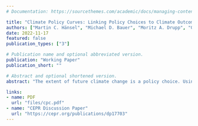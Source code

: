```yaml
---
# Documentation: https://sourcethemes.com/academic/docs/managing-content/

title: "Climate Policy Curves: Linking Policy Choices to Climate Outcomes"
authors: ["Martin C. Hänsel", "Michael D. Bauer", "Moritz A. Drupp", "Gernot Wagner", "Glenn D. Rudebusch"]
date: 2022-11-17
featured: false
publication_types: ["3"]

# Publication name and optional abbreviated version.
publication: "Working Paper"
publication_short: ""

# Abstract and optional shortened version.
abstract: "The extent of future climate change is a policy choice. Using an integrated climate-economy assessment model, we estimate climate policy curves (CPCs) that link the price of carbon dioxide (CO2) to subsequent global temperatures. The resulting downward sloping CPCs quantify the inverse relationship between carbon prices and future temperatures and illustrate how climate policy choices determine climate outcomes. Our analysis can account for a variety of climate policies---for example, carbon or fuel taxes, emissions trading programs, green subsidies, and energy-efficiency regulations---all of which can be summarized by means of an effective CO2 price. Importantly, we also examine CPC uncertainty, for example, by perturbing the model's equilibrium climate sensitivity to trace out the temperature range associated with a given CO2 price. Finally, based on the latest Intergovernmental Panel on Climate Change (IPCC) integrated-assessment model scenarios, we estimate an implicit CPC, which provides a high-level IPCC summary of the climate policy actions required to achieve global climate targets."

links:
- name: PDF
  url: "files/cpc.pdf"
- name: "CEPR Discussion Paper"
  url: "https://cepr.org/publications/dp17703"
---
```

